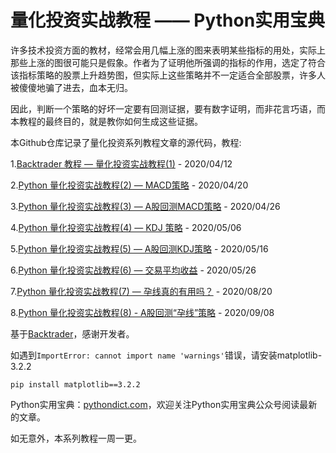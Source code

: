 # 量化投资实战教程 —— Python实用宝典

许多技术投资方面的教材，经常会用几幅上涨的图来表明某些指标的用处，实际上那些上涨的图很可能只是假象。作者为了证明他所强调的指标的作用，选定了符合该指标策略的股票上升趋势图，但实际上这些策略并不一定适合全部股票，许多人被傻傻地骗了进去，血本无归。

因此，判断一个策略的好坏一定要有回测证据，要有数字证明，而非花言巧语，而本教程的最终目的，就是教你如何生成这些证据。

本Github仓库记录了量化投资系列教程文章的源代码，教程:

1.[Backtrader 教程 — 量化投资实战教程(1)](https://pythondict.com/quant/backtrader-easy-quant-one/) - 2020/04/12

2.[Python 量化投资实战教程(2) — MACD策略](https://pythondict.com/quant/backtrader-easy-quant-macd-26profit/) - 2020/04/20

3.[Python 量化投资实战教程(3) — A股回测MACD策略](https://pythondict.com/quant/back-trader-a-market-with-macd/) - 2020/04/26

4.[Python 量化投资实战教程(4) — KDJ 策略](https://pythondict.com/quant/backtrader-kdj/) - 2020/05/06

5.[Python 量化投资实战教程(5) — A股回测KDJ策略](https://pythondict.com/quant/backtrader-kdj-a-market/) - 2020/05/16

6.[Python 量化投资实战教程(6) — 交易平均收益](https://pythondict.com/quant/backtrader-average-profit/) - 2020/05/26

7.[Python 量化投资实战教程(7) — 孕线真的有用吗？](https://pythondict.com/quant/python-quant-harami/) - 2020/08/20

8.[Python 量化投资实战教程(8) - A股回测“孕线”策略](https://pythondict.com/quant/quant-a-stock-backtrader-harami/) - 2020/09/08

基于[Backtrader](https://github.com/mementum/backtrader)，感谢开发者。

如遇到`ImportError: cannot import name 'warnings'`错误，请安装matplotlib-3.2.2
```
pip install matplotlib==3.2.2
```

Python实用宝典：[pythondict.com](https://pythondict.com)，欢迎关注Python实用宝典公众号阅读最新的文章。

如无意外，本系列教程一周一更。